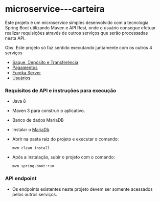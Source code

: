 # microservice---carteira
Este projeto é um microservice simples desenvolvido com a tecnologia Spring Boot utilizando Maven e API Rest, onde o usuário consegue efetuar realizar requisições através de outros serviços que serão processadas nesta API.

Obs: Este projeto só faz sentido executando juntamente com os outros 4 serviços
   - [Saque, Depósito e Transferência](https://github.com/GustavoCSchmitz/microservice---saqueDeposito)
   - [Pagamentos](https://github.com/GustavoCSchmitz/microservice---pagamentos)
   - [Eureka Server](https://github.com/GustavoCSchmitz/microservice---eureka)
   - [Usuários]()


### Requisitos de API e instruções para execução
 - Java 8
 - Maven 3 para construir o aplicativo.
 - Banco de dados MariaDB
 
 - Instalar o [MariaDb](https://mariadb.org/download/)
 - Abrir na pasta raíz do projeto e executar o comando:
 
      `mvn clean install`
 - Após a instalação, subir o projeto com o comando:
       
      `mvn spring-boot:run`
      
### API endpoint
  - Os endpoints existentes neste projeto devem ser somente acessados pelos outros serviços.
 
 
